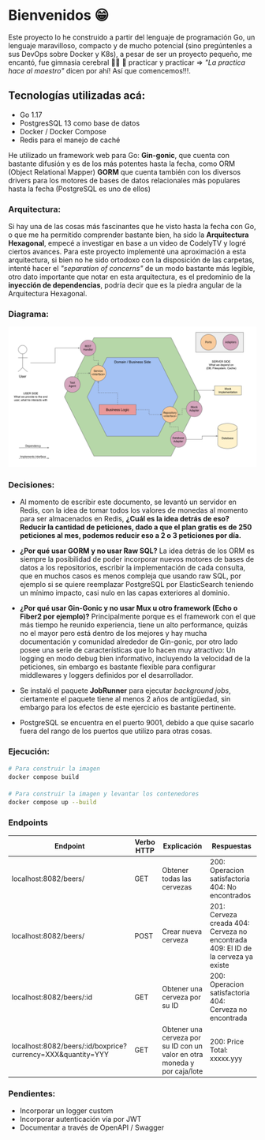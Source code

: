 # Bienvenidos 😁

Este proyecto lo he construido a partir del lenguaje de programación Go, un lenguaje maravilloso, compacto y de mucho potencial (sino pregúntenles a sus DevOps sobre Docker y K8s), a pesar de ser un proyecto pequeño, me encantó, fue gimnasia cerebral 💪🏽 🧠 practicar y practicar => *"La practica hace al maestro"* dicen por ahí! Así que comencemos!!!.

## Tecnologías utilizadas acá:

- Go 1.17
- PostgresSQL 13 como base de datos
- Docker / Docker Compose
- Redis para el manejo de caché

He utilizado un framework web para Go: **Gin-gonic**, que cuenta con bastante difusión y es de los más potentes hasta la fecha, como ORM (Object Relational Mapper) **GORM** que cuenta también con los diversos drivers para los motores de bases de datos relacionales más populares hasta la fecha (PostgreSQL es uno de ellos)

### Arquitectura:
Si hay una de las cosas más fascinantes que he visto hasta la fecha con Go, o que me ha permitido comprender bastante bien, ha sido la **Arquitectura Hexagonal**, empecé a investigar en base a un video de CodelyTV y logré ciertos avances. Para este proyecto implementé una aproximación a esta arquitectura, si bien no he sido ortodoxo con la disposición de las carpetas, intenté hacer el *"separation of concerns"* de un modo bastante más legible, otro dato importante que notar en esta arquitectura, es el predominio de la **inyección de dependencias**, podría decir que es la piedra angular de la Arquitectura Hexagonal.

### Diagrama:
![Arquitectura Hexagonal](Hexagonal-Architecture-Beers.svg "Diagrama AH Bender Beers")

### Decisiones:
- Al momento de escribir este documento, se levantó un servidor en Redis, con la idea de tomar todos los valores de monedas al momento para ser almacenados en Redis, **¿Cuál es la idea detrás de eso? Reducir la cantidad de peticiones, dado a que el plan gratis es de 250 peticiones al mes, podemos reducir eso a 2 o 3 peticiones por día.**

- **¿Por qué usar GORM y no usar Raw SQL?** La idea detrás de los ORM es siempre la posibilidad de poder incorporar nuevos motores de bases de datos a los repositorios, escribir la implementación de cada consulta, que en muchos casos es menos compleja que usando raw SQL, por ejemplo si se quiere reemplazar PostgreSQL por ElasticSearch teniendo un mínimo impacto, casi nulo en las capas exteriores al dominio.

- **¿Por qué usar Gin-Gonic y no usar Mux u otro framework (Echo o Fiber2 por ejemplo)?** Principalmente porque es el framework con el que más tiempo he reunido experiencia, tiene un alto performance, quizás no el mayor pero está dentro de los mejores y hay mucha documentación y comunidad alrededor de Gin-gonic, por otro lado posee una serie de características que lo hacen muy atractivo: Un logging en modo debug bien informativo, incluyendo la velocidad de la peticiones, sin embargo es bastante flexible para configurar middlewares y loggers definidos por el desarrollador.

- Se instaló el paquete **JobRunner** para ejecutar *background jobs*, ciertamente el paquete tiene al menos 2 años de antigüedad, sin embargo para los efectos de este ejercicio es bastante pertinente.
- PostgreSQL se encuentra en el puerto 9001, debido a que quise sacarlo fuera del rango de los puertos que utilizo para otras cosas.

### Ejecución:
```bash
# Para construir la imagen
docker compose build

# Para construir la imagen y levantar los contenedores
docker compose up --build
```

### Endpoints
| Endpoint                                                    | Verbo HTTP |  Explicación                                                              | Respuestas                                                                        |
|-------------------------------------------------------------|------------|---------------------------------------------------------------------------|-----------------------------------------------------------------------------------|
| localhost:8082/beers/                                       | GET        | Obtener todas las cervezas                                                | 200: Operacion satisfactoria 404: No encontrados                                  |
| localhost:8082/beers/                                       | POST       | Crear nueva cerveza                                                       | 201: Cerveza creada 404: Cerveza no encontrada 409: El ID de la cerveza ya existe |
| localhost:8082/beers/:id                                    | GET        | Obtener una cerveza por su ID                                             | 200: Operacion satisfactoria 404: Cerveza no encontrada                           |
| localhost:8082/beers/:id/boxprice?currency=XXX&quantity=YYY | GET        | Obtener una cerveza por su ID con un valor en otra moneda y por caja/lote | 200: Price Total: xxxxx.yyy                                                       |

### Pendientes:
- Incorporar un logger custom
- Incorporar autenticación vía por JWT
- Documentar a través de OpenAPI / Swagger